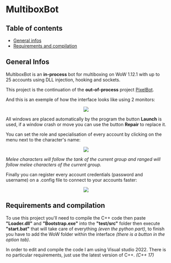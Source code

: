 # MultiboxBot

## Table of contents
* [General infos](#general-infos)
* [Requirements and compilation](#requirements-and-compilation)

## General Infos

MultiboxBot is an **in-process** bot for multiboxing on WoW 1.12.1 with up to 25 accounts using DLL injection, hooking and sockets.

This project is the continuation of the **out-of-process** project <a href=https://github.com/Serenalyw/PixelBot>PixelBot</a>.

And this is an exemple of how the interface looks like using 2 monitors:

<p align="center">
<img src="https://user-images.githubusercontent.com/65224852/197351935-a953706f-99dd-41a5-b3d3-757358d0ce93.png">
</p>

All windows are placed automatically by the program the button **Launch** is used, if a window crash or move you can use the button **Repair** to replace it.

You can set the role and specialisation of every account by clicking on the menu next to the character's name:

<p align="center">
<img src="https://user-images.githubusercontent.com/65224852/197352712-319a7010-d16d-4455-be4b-2fa4820c3bc5.png">
</p>

*Melee characters will follow the tank of the current group and ranged will follow melee characters of the current group.*

Finally you can register every account credentials (password and username) on a .config file to connect to your accounts faster:

<p align="center">
<img src="https://user-images.githubusercontent.com/65224852/197352750-1a52138c-ed3e-45c8-994a-3fb7258dce8b.png">
</p>

## Requirements and compilation

To use this project you'll need to compile the C++ code then paste **"Loader.dll"** and **"Bootstrap.exe"** into the **"test/src"** folder then execute **"start.bat"** that will take care of everything *(even the python part)*, to finish you have to add the WoW folder within the interface *(there is a button in the option tab)*.

In order to edit and compile the code I am using Visual studio 2022. There is no particular requirements, just use the latest version of C++. *(C++ 17)*
